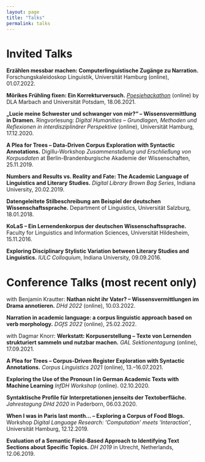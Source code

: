 ```yaml
---
layout: page
title: "Talks"
permalink: talks
---
```


# Invited Talks

**Erzählen messbar machen: Computerlinguistische Zugänge zu Narration.** Forschungskaleidoskop Linguistik, Universität Hamburg (online), 01.07.2022.

**Mörikes Frühling fixen: Ein Korrekturversuch.** [*Poesiehackathon*](http://www.literatursehen.com/themenseite/poesie-hackathon/) (online) by DLA Marbach and Universität Potsdam, 18.06.2021.

**„Lucie meine Schwester und schwanger von mir?“ – Wissensvermittlung in Dramen.** Ringvorlesung: *Digital Humanities – Grundlagen, Methoden und Reflexionen in interdisziplinärer Perspektive* (online), Universität Hamburg, 17.12.2020.

**A Plea for Trees – Data-Driven Corpus Exploration with Syntactic Annotations.** Digillu-Workshop *Zusammenstellung und Erschließung von Korpusdaten* at Berlin-Brandenburgische Akademie der Wissenschaften, 25.11.2019.

**Numbers and Results vs. Reality and Fate: The Academic Language of Linguistics and Literary Studies.** *Digital Library Brown Bag Series*, Indiana University, 20.02.2019.

**Datengeleitete Stilbeschreibung am Beispiel der deutschen Wissenschaftssprache.** Department of Linguistics, Universität Salzburg, 18.01.2018.

**KoLaS – Ein Lernendenkorpus der deutschen Wissenschaftssprache.** Faculty for Linguistics and Information Sciences, Universität Hildesheim, 15.11.2016.

**Exploring Disciplinary Stylistic Variation between Literary Studies and Linguistics.** *IULC Colloquium*, Indiana University, 09.09.2016.



# Conference Talks (most recent only)

with Benjamin Krautter: **Nathan nicht ihr Vater? – Wissensvermittlungen im Drama annotieren.** *DHd 2022* (online), 10.03.2022.

**Narration in academic language: a corpus linguistic approach based on verb morphology.** *DGfS 2022* (online), 25.02.2022. 

with Dagmar Knorr: **Werkstatt: Korpuserstellung – Texte von Lernenden strukturiert sammeln und nutzbar machen.** *GAL Sektionentagung* (online), 17.09.2021.

**A Plea for Trees – Corpus-Driven Register Exploration with Syntactic Annotations.** *Corpus Linguistics 2021* (online), 13.–16.07.2021.

**Exploring the Use of the Pronoun I in German Academic Texts with Machine Learning**
*InfDH Workshop* (online). 02.10.2020.

**Syntaktische Profile für Interpretationen jenseits der Textoberfläche.** *Jahrestagung DHd 2020* in Paderborn, 06.03.2020.

**When I was in Paris last month... – Exploring a Corpus of Food Blogs.** Workshop *Digital Language Research: ‘Computation’ meets ‘Interaction’*, Universität Hamburg, 12.12.2019.

**Evaluation of a Semantic Field-Based Approach to Identifying Text Sections about Specific Topics.** *DH 2019* in Utrecht, Netherlands, 12.06.2019.

